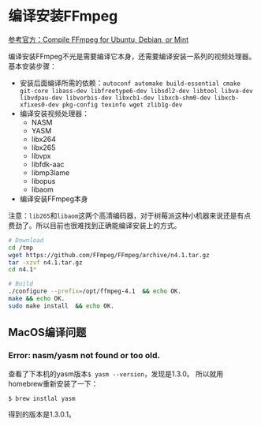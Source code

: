 # 编译安装FFmpeg

[参考官方：Compile FFmpeg for Ubuntu, Debian, or Mint](https://trac.ffmpeg.org/wiki/CompilationGuide/Ubuntu)

编译安装FFmpeg不光是需要编译它本身，还需要编译安装一系列的视频处理器。
基本安装步骤：
- 安装后面编译所需的依赖：`autoconf automake build-essential cmake git-core libass-dev libfreetype6-dev libsdl2-dev libtool libva-dev libvdpau-dev libvorbis-dev libxcb1-dev libxcb-shm0-dev libxcb-xfixes0-dev pkg-config texinfo wget zlib1g-dev`
- 编译安装视频处理器：
    - NASM
    - YASM
    - libx264
    - libx265
    - libvpx
    - libfdk-aac
    - libmp3lame
    - libopus
    - libaom
- 编译安装FFmpeg本身

注意：`lib265`和`libaom`这两个高清编码器，对于树莓派这种小机器来说还是有点费劲了。所以目前也很难找到正确能编译安装上的方式。

```sh
# Download
cd /tmp
wget https://github.com/FFmpeg/FFmpeg/archive/n4.1.tar.gz
tar -xzvf n4.1.tar.gz
cd n4.1*

# Build
./configure --prefix=/opt/ffmpeg-4.1  && echo OK.
make && echo OK.
sudo make install  && echo OK.
```


## MacOS编译问题

### Error: nasm/yasm not found or too old.

查看了下本机的yasm版本`$ yasm --version`，发现是1.3.0。
所以就用homebrew重新安装了一下：
```sh
$ brew instlal yasm
```
得到的版本是1.3.0.1。